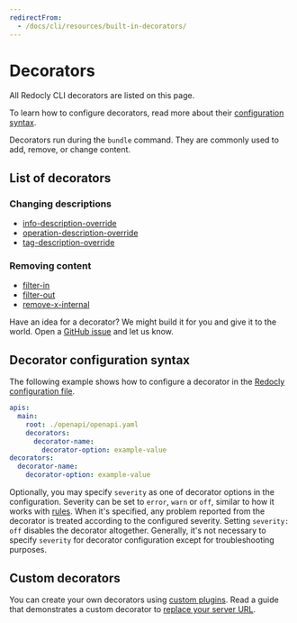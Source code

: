 ```yaml
---
redirectFrom:
  - /docs/cli/resources/built-in-decorators/
---
```

# Decorators

All Redocly CLI decorators are listed on this page.

To learn how to configure decorators, read more about their [configuration syntax](#decorator-configuration-syntax).

Decorators run during the `bundle` command.
They are commonly used to add, remove, or change content.

## List of decorators

### Changing descriptions
- [info-description-override](./decorators/info-description-override.md)
- [operation-description-override](./decorators/operation-description-override.md)
- [tag-description-override](./decorators/tag-description-override.md)

### Removing content

- [filter-in](./decorators/filter-in.md)
- [filter-out](./decorators/filter-out.md)
- [remove-x-internal](./decorators/remove-x-internal.md)

Have an idea for a decorator?
We might build it for you and give it to the world.
Open a [GitHub issue](https://github.com/Redocly/redocly-cli/issues/new?assignees=&labels=feature+request&template=feature_request.md&title=) and let us know.

## Decorator configuration syntax

The following example shows how to configure a decorator in the [Redocly configuration file](./configuration/index.mdx).

```yaml
apis:
  main:
    root: ./openapi/openapi.yaml
    decorators:
      decorator-name:
        decorator-option: example-value
decorators:
  decorator-name:
    decorator-option: example-value
```

Optionally, you may specify `severity` as one of decorator options in the configuration. Severity can be set to `error`, `warn` or `off`, similar to how it works with [rules](./rules.md). When it's specified, any problem reported from the decorator is treated according to the configured severity. Setting `severity: off` disables the decorator altogether. Generally, it's not necessary to specify `severity` for decorator configuration except for troubleshooting purposes.

## Custom decorators

You can create your own decorators using [custom plugins](./resources/custom-plugins.md).
Read a guide that demonstrates a custom decorator to [replace your server URL](./guides/replace-servers-url.md).
